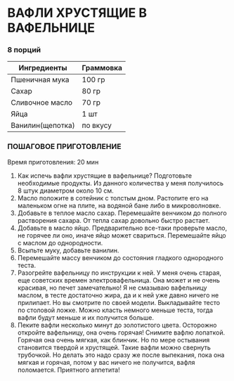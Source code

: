 # ВАФЛИ ХРУСТЯЩИЕ В ВАФЕЛЬНИЦЕ

 ### 8 порций
| Ингредиенты     | Граммовка |
|-----------------|-----------|
| Пшеничная мука  | 100 гр    |
| Сахар           | 80 гр     |
| Сливочное масло | 70 гр     |
| Яйца            | 1 шт      |
| Ванилин(щепотка)| по вкусу  |

### ПОШАГОВОЕ ПРИГОТОВЛЕНИЕ
 Время приготовления: 20 мин
 
1. Как испечь вафли хрустящие в вафельнице? Подготовьте необходимые продукты. Из данного количества у меня получилось 8 штук диаметром около 10 см.
2. Масло положите в сотейник с толстым дном. Растопите его на маленьком огне на плите, на водяной бане либо в микроволновке.
3. Добавьте в теплое масло сахар. Перемешайте венчиком до полного растворения сахара. От тепла сахар довольно быстро растает.
4. Добавьте в масло яйцо. Предварительно все-таки проверьте масло, не горячее ли оно, иначе яйцо может свариться. Перемешайте яйцо с маслом до однородности.
5. Всыпьте муку, добавьте ванилин.
6. Перемешайте массу венчиком до состояния гладкого однородного теста.
7. Разогрейте вафельницу по инструкции к ней. У меня очень старая, еще советских времен электровафельница. Она может и не очень красивая, но печет замечательно!
   Я не смазываю вафельницу маслом, в тесте достаточно жира, да и к ней уже давно ничего не прилипает. Но вы смотрите по своей модели. Выкладывайте тесто по столовой ложке.
   Можно класть немного меньше теста, тогда вафли будут меньше и их получится больше.
9. Пеките вафли несколько минут до золотистого цвета. Осторожно откройте вафельницу, она очень горячая! Снимите вафлю лопаткой. Горячая она очень мягкая, как блинчик.
    Но по мере остывания становится твердой и хрустящей. Такие вафли можно свернуть трубочкой. Но делать это надо сразу же после выпекания, пока она мягкая и горячая,
   потом у вас ничего не получится, вафля поломается. Приятного аппетита!
